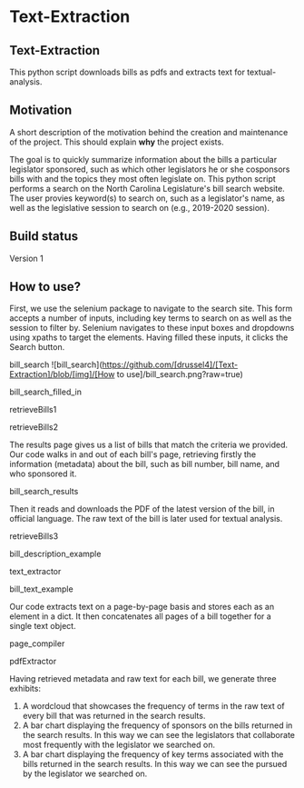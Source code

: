# Text-Extraction

## Text-Extraction
This python script downloads bills as pdfs and extracts text for textual-analysis.

## Motivation
A short description of the motivation behind the creation and maintenance of the project. This should explain **why** the project exists.

The goal is to quickly summarize information about the bills a particular legislator sponsored, such as which other legislators he or she cosponsors bills with and the topics they most often legislate on. This python script performs a search on the North Carolina Legislature's bill search website. The user provies keyword(s) to search on, such as a legislator's name, as well as the legislative session to search on (e.g., 2019-2020 session).

## Build status
Version 1

## How to use?
First, we use the selenium package to navigate to the search site. This form accepts a number of inputs, including key terms to search on as well as the session to filter by. Selenium navigates to these input boxes and dropdowns using xpaths to target the elements. Having filled these inputs, it clicks the Search button.

bill_search
![bill_search](https://github.com/[drussel4]/[Text-Extraction]/blob/[img]/[How to use]/bill_search.png?raw=true)

bill_search_filled_in

retrieveBills1

retrieveBills2

The results page gives us a list of bills that match the criteria we provided. Our code walks in and out of each bill's page, retrieving firstly the information (metadata) about the bill, such as bill number, bill name, and who sponsored it.

bill_search_results

Then it reads and downloads the PDF of the latest version of the bill, in official language. The raw text of the bill is later used for textual analysis.

retrieveBills3

bill_description_example

text_extractor

bill_text_example

Our code extracts text on a page-by-page basis and stores each as an element in a dict. It then concatenates all pages of a bill together for a single text object.

page_compiler

pdfExtractor

Having retrieved metadata and raw text for each bill, we generate three exhibits:
1. A wordcloud that showcases the frequency of terms in the raw text of every bill that was returned in the search results.
2. A bar chart displaying the frequency of sponsors on the bills returned in the search results. In this way we can see the legislators that collaborate most frequently with the legislator we searched on.
3. A bar chart displaying the frequency of key terms associated with the bills returned in the search results. In this way we can see the pursued by the legislator we searched on.

